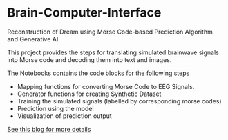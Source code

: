 # Brain-Computer-Interface
Reconstruction of Dream using Morse Code-based Prediction Algorithm and Generative AI.

This project provides the steps for translating simulated brainwave signals into Morse code and decoding them into text and images.

The Notebooks contains the code blocks for the following steps

- Mapping functions for converting Morse Code to EEG Signals.
- Generator functions for creating Synthetic Dataset
- Training the simulated signals (labelled by corresponding morse codes)
- Prediction using the model
- Visualization of prediction output

[See this blog for more details](https://medium.com/@mandal.srijon/reconstruction-of-dream-using-morse-code-based-prediction-algorithm-and-generative-ai-3f4d326bc6c8)
